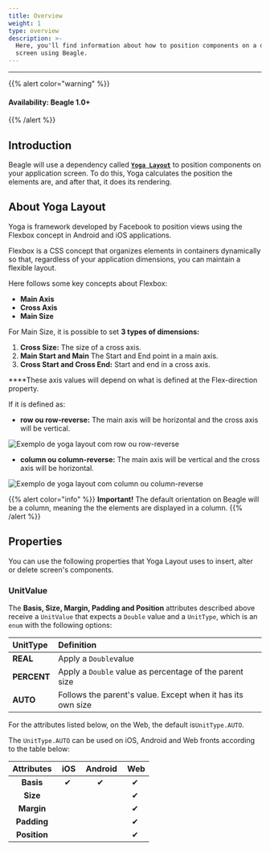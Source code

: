 ```yaml
---
title: Overview
weight: 1
type: overview
description: >-
  Here, you'll find information about how to position components on a device
  screen using Beagle.
---
```


---

{{% alert color="warning" %}}

#### Availability: Beagle 1.0+

{{% /alert %}}

## Introduction

Beagle will use a dependency called [**`Yoga Layout`**](https://yogalayout.com/) to position components on your application screen. To do this, Yoga calculates the position the elements are, and after that, it does its rendering.

## **About Yoga Layout**

Yoga is framework developed by Facebook to position views using the Flexbox concept in Android and iOS applications.

Flexbox is a CSS concept that organizes elements in containers dynamically so that, regardless of your application dimensions, you can maintain a flexible layout.

Here follows some key concepts about Flexbox:

- **Main Axis**
- **Cross Axis**
- **Main Size**

For Main Size, it is possible to set **3 types of dimensions:**

1. **Cross Size:** The size of a cross axis.
2. **Main Start and Main** The Start and End point in a main axis.
3. **Cross Start and Cross End:** Start and end in a cross axis.

**‌**These axis values will depend on what is defined at the Flex-direction property.

If it is defined as:

- **row ou row-reverse:** The main axis will be horizontal and the cross axis will be vertical.

![Exemplo de yoga layout com row ou row-reverse](https://lh3.googleusercontent.com/YwCLX11cEtBYnUcVYIDy63Z_aoEA5rfErFyOKSOgxZA092HmcFO7ZwDKgKJ6Tmjr-J3m7aQgSYCn2p0QzSLO_NsibCWc7LCg9Y2xDjVXQ6BWyhIjYpB3tCdbKx-4CnrKG7tSzaqp)

- **column ou column-reverse:** The main axis will be vertical and the cross axis will be horizontal.

![Exemplo de yoga layout com column ou column-reverse](https://lh3.googleusercontent.com/AM1cTOExo5ux4V_2-HE6WItbPdTWHj-6CBwDXxo8mV0vZfw6WoxtWWOUtosLU_UTTAArH_pMm35geJE1HBfYjqT-DBshvLsUcjvCmVoQVdPSGTW8QCx8YJltIgC4Ad9cDKFu1dQ4)

{{% alert color="info" %}}
**Important!** The default orientation on Beagle will be a column, meaning the the elements are displayed in a column.
{{% /alert %}}

## Properties

You can use the following properties that Yoga Layout uses to insert, alter or delete screen's components.

### **UnitValue**

The **Basis, Size, Margin, Padding and Position** attributes described above receive a `UnitValue` that expects a `Double` value and a `UnitType`, which is an `enum` with the following options:

| **UnitType** | Definition                                                  |
| :----------- | :---------------------------------------------------------- |
| **REAL**     | Apply a `Double`value                                       |
| **PERCENT**  | Apply a `Double` value as percentage of the parent size     |
| **AUTO**     | Follows the parent's value. Except when it has its own size |

For the attributes listed below, on the Web, the default is`UnitType.AUTO`.

The `UnitType.AUTO` can be used on iOS, Android and Web fronts according to the table below:

<table>
  <thead>
    <tr>
      <th style="text-align:center">Attributes</th>
      <th style="text-align:center">
          <img src="../../.gitbook/assets/image (125).png" alt/>
        iOS
      </th>
      <th style="text-align:center">
          <img src="../../.gitbook/assets/image (126).png" alt/>
        Android
      </th>
      <th style="text-align:center">
          <img src="../../.gitbook/assets/image (122).png" alt/>
        Web
      </th>
    </tr>
  </thead>
  <tbody>
    <tr>
      <td style="text-align:center"><strong>Basis</strong>
      </td>
      <td style="text-align:center">&#x2714;</td>
      <td style="text-align:center">&#x2714;</td>
      <td style="text-align:center">&#x2714;</td>
    </tr>
    <tr>
      <td style="text-align:center"><strong>Size</strong>
      </td>
      <td style="text-align:center"></td>
      <td style="text-align:center"></td>
      <td style="text-align:center">&#x2714;</td>
    </tr>
    <tr>
      <td style="text-align:center"><strong>Margin</strong>
      </td>
      <td style="text-align:center"></td>
      <td style="text-align:center"></td>
      <td style="text-align:center">&#x2714;</td>
    </tr>
    <tr>
      <td style="text-align:center"><strong>Padding</strong>
      </td>
      <td style="text-align:center"></td>
      <td style="text-align:center"></td>
      <td style="text-align:center">&#x2714;</td>
    </tr>
    <tr>
      <td style="text-align:center"><strong>Position</strong>
      </td>
      <td style="text-align:center"></td>
      <td style="text-align:center"></td>
      <td style="text-align:center">&#x2714;</td>
    </tr>
  </tbody>
</table>
